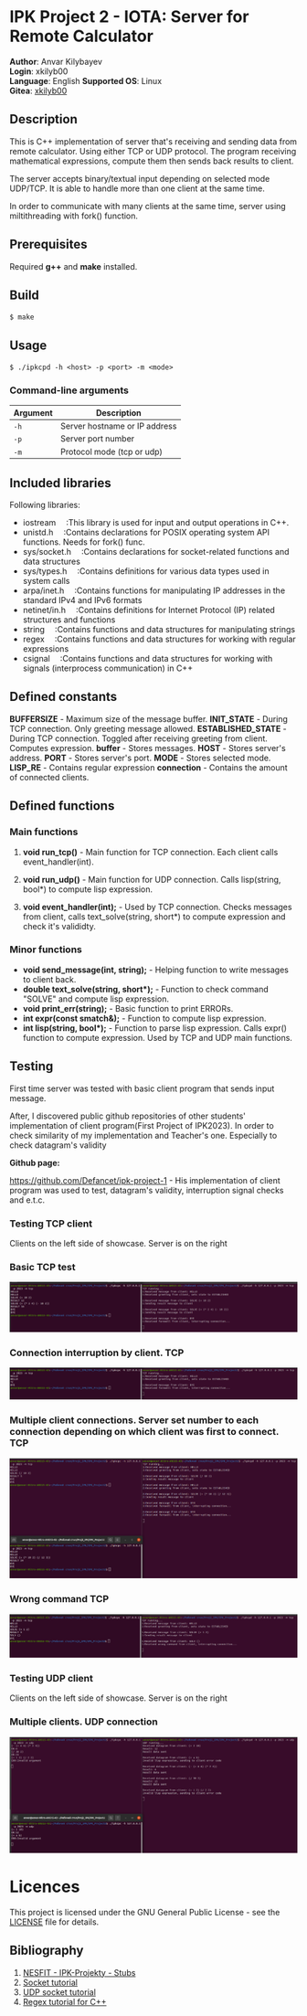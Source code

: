# IPK Project 2 - IOTA: Server for Remote Calculator

**Author**: Anvar Kilybayev\
**Login**: xkilyb00\
**Language**: English
**Supported OS**: Linux\
**Gitea**: [xkilyb00](https://git.fit.vutbr.cz/xkilyb00/IPK_Project2)

<TODO list>

## Description
This is C++ implementation of server that's receiving and sending data from remote calculator. Using either TCP or UDP protocol. The program receiving mathematical expressions, compute them then sends back results to client.

The server accepts binary/textual input depending on selected mode UDP/TCP. It is able to handle more than one client at the same time. 

In order to communicate with many clients at the same time, server using miltithreading with fork() function.

## Prerequisites

Required **g++** and **make** installed.

## Build
```console
$ make
```
## Usage
```console
$ ./ipkcpd -h <host> -p <port> -m <mode>
```
### Command-line arguments
| Argument | Description |
|----------|-------------|
| `-h` | Server hostname or IP address |
| `-p` | Server port number |
| `-m` | Protocol mode (tcp or udp) |

## Included libraries
Following libraries:

 - iostream         &emsp;:This library is used for input and output operations in C++.
 - unistd.h         &emsp;:Contains declarations for POSIX operating system API functions. Needs for fork() func.
 - sys/socket.h     &emsp;:Contains declarations for socket-related functions and data structures
 - sys/types.h      &emsp;:Contains definitions for various data types used in system calls
 - arpa/inet.h      &emsp;:Contains functions for manipulating IP addresses in the standard IPv4 and IPv6 formats
 - netinet/in.h     &emsp;:Contains definitions for Internet Protocol (IP) related structures and functions
 - string           &emsp;:Contains functions and data structures for manipulating strings
 - regex            &emsp;:Contains functions and data structures for working with regular expressions
 - csignal          &emsp;:Contains functions and data structures for working with signals (interprocess communication) in C++

## Defined constants
**BUFFERSIZE** - Maximum size of the message buffer.
**INIT_STATE** - During TCP connection. Only greeting message allowed.
**ESTABLISHED_STATE** - During TCP connection. Toggled after receiving greeting from client. Computes expression.
**buffer** - Stores messages.
**HOST** - Stores server's address.
**PORT** - Stores server's port.
**MODE** - Stores selected mode.
**LISP_RE** - Contains regular expression
**connection** - Contains the amount of connected clients.

## Defined functions

### Main functions

1. **void run_tcp()** - Main function for TCP connection. Each client calls event_handler(int).

2. **void run_udp()** - Main function for UDP connection. Calls lisp(string, bool\*) to compute lisp expression.

3. **void event_handler(int);** - Used by TCP connection. Checks messages from client, calls text_solve(string, short\*) to compute expression and check it's valididty.

### Minor functions
 - **void send_message(int, string);** - Helping function to write messages to client back.
 - **double text_solve(string, short\*);** - Function to check command "SOLVE" and compute lisp expression.
 - **void print_err(string);** - Basic function to print ERRORs.
 - **int expr(const smatch&);** - Function to compute lisp expression.
 - **int lisp(string, bool\*);** - Function to parse lisp expression. Calls expr() function to compute expression. Used by TCP and UDP main functions.


## Testing
First time server was tested with basic client program that sends input message.

After, I discovered public github repositories of other students' implementation of client program(First Project of IPK2023).
In order to check similarity of my implementation and Teacher's one. Especially to check datagram's validity

**Github page:**

https://github.com/Defancet/ipk-project-1 - His implementation of client program was used to test, datagram's validity, interruption signal checks and e.t.c.


### Testing TCP client
Clients on the left side of showcase. Server is on the right
### Basic TCP test

![IMAGE_DESCRIPTION](./Test_pics/TCP_showcase/tcp_basic.png)
### Connection interruption by client. TCP
![IMAGE_DESCRIPTION](./Test_pics/TCP_showcase/tcp_interruption.png)
### Multiple client connections. Server set number to each connection depending on which client was first to connect. TCP
![IMAGE_DESCRIPTION](./Test_pics/TCP_showcase/tcp_multithread.png)
### Wrong command TCP
![IMAGE_DESCRIPTION](./Test_pics/TCP_showcase/tcp_wrongcommand.png)

### Testing UDP client
Clients on the left side of showcase. Server is on the right
### Multiple clients. UDP connection
![IMAGE_DESCRIPTION](./Test_pics/UDP_showcase/udp_multithread.png)

# Licences
This project is licensed under the GNU General Public License - see the 
[LICENSE]()
file for details.

## Bibliography

1. [NESFIT - IPK-Projekty - Stubs](https://git.fit.vutbr.cz/NESFIT/IPK-Projekty)
2. [Socket tutorial](https://www.cs.rpi.edu/~moorthy/Courses/os98/Pgms/socket.html)
3. [UDP socket tutorial](https://www.geeksforgeeks.org/udp-server-client-implementation-c/)
4. [Regex tutorial for C++](https://www.softwaretestinghelp.com/regex-in-cpp/)



